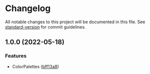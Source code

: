 # Changelog

All notable changes to this project will be documented in this file. See [standard-version](https://github.com/conventional-changelog/standard-version) for commit guidelines.

## 1.0.0 (2022-05-18)


### Features

* ColorPalettes ([bff13a8](https://github.com/plandek-utils/material-colors/commit/bff13a81b11e5e10fc87d57fb8db63039341100c))

